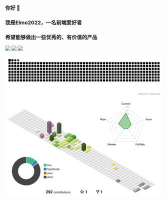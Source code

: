 ### 你好 👋
### 我是Elmo2022，一名前端爱好者
### 希望能够做出一些优秀的、有价值的产品
<img src="https://img.shields.io/badge/-HTML5-E34F26?style=flat-square&logo=html5&logoColor=white" /> 
<img src="https://img.shields.io/badge/-CSS3-1572B6?style=flat-square&logo=css3" /> 
<img src="https://img.shields.io/badge/-JavaScript-oringe?style=flat-square&logo=javascript" />


<!-- [![Elmo2022's GitHub | Languages Over Time](https://stats.quine.sh/Elmo2022/languages-over-time?theme=light)](https://quine.sh?utm_source=widgets&utm_campaign=Elmo2022) -->

<!--
**Elmo2022/Elmo2022** is a ✨ _special_ ✨ repository because its `README.md` (this file) appears on your GitHub profile.

Here are some ideas to get you started:

- 🔭 I’m currently working on ...
- 🌱 I’m currently learning ...
- 👯 I’m looking to collaborate on ...
- 🤔 I’m looking for help with ...
- 💬 Ask me about ...
- 📫 How to reach me: ...
- 😄 Pronouns: ...
- ⚡ Fun fact: ...
-->
<!-- ![暗色](https://raw.githubusercontent.com/Elmo2022/Elmo2022/output/github-contribution-grid-snake-dark.svg) -->
![亮色](https://raw.githubusercontent.com/Elmo2022/Elmo2022/output/github-contribution-grid-snake.svg)
![3D](https://github.com/Elmo2022/Elmo2022/blob/master/profile-3d-contrib/profile-season-animate.svg)
